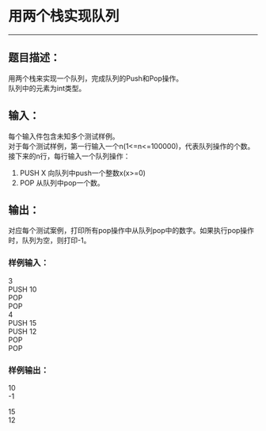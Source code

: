 # 用两个栈实现队列
***
## 题目描述：  
用两个栈来实现一个队列，完成队列的Push和Pop操作。  
队列中的元素为int类型。  
## 输入：  
每个输入件包含未知多个测试样例。  
对于每个测试样例，第一行输入一个n(1<=n<=100000)，代表队列操作的个数。  
接下来的n行，每行输入一个队列操作：  
1.	PUSH X 向队列中push一个整数x(x>=0)  
2.	POP 从队列中pop一个数。  
## 输出：  
对应每个测试案例，打印所有pop操作中从队列pop中的数字。如果执行pop操作时，队列为空，则打印-1。  
### 样例输入：  
3  
PUSH 10  
POP  
POP  
4  
PUSH 15  
PUSH 12  
POP  
POP  
### 样例输出：  
10  
-1  
  
15  
12  

